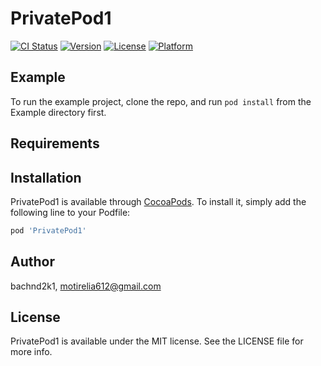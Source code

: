 # PrivatePod1

[![CI Status](https://img.shields.io/travis/bachnd2k1/PrivatePod1.svg?style=flat)](https://travis-ci.org/bachnd2k1/PrivatePod1)
[![Version](https://img.shields.io/cocoapods/v/PrivatePod1.svg?style=flat)](https://cocoapods.org/pods/PrivatePod1)
[![License](https://img.shields.io/cocoapods/l/PrivatePod1.svg?style=flat)](https://cocoapods.org/pods/PrivatePod1)
[![Platform](https://img.shields.io/cocoapods/p/PrivatePod1.svg?style=flat)](https://cocoapods.org/pods/PrivatePod1)

## Example

To run the example project, clone the repo, and run `pod install` from the Example directory first.

## Requirements

## Installation

PrivatePod1 is available through [CocoaPods](https://cocoapods.org). To install
it, simply add the following line to your Podfile:

```ruby
pod 'PrivatePod1'
```

## Author

bachnd2k1, motirelia612@gmail.com

## License

PrivatePod1 is available under the MIT license. See the LICENSE file for more info.
